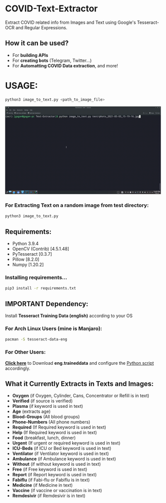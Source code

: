 # COVID-Text-Extractor

Extract COVID related info from Images and Text using Google's Tesseract-OCR and Regular Expressions.

## **How it can be used?**

- For **building APIs**
- For **creating bots** (Telegram, Twitter...)
- For **Automatting COVID Data extraction**, and more!

# **USAGE:**

```bash
python3 image_to_text.py <path_to_image_file>
```

![Usage](images/recording.gif)

### For Extracting Text on a random image from test directory:

```bash
python3 image_to_text.py
```

## **Requirements:**

- Python 3.9.4
- OpenCV (Contrib) [4.5.1.48]
- PyTesseract [0.3.7]
- Pillow [8.2.0]
- Numpy [1.20.2]

### **Installing requirements...**

```bash
pip3 install -r requirements.txt
```

## **IMPORTANT Dependency:**

Install **Tesseract Training Data (english)** according to your OS

### For Arch Linux Users (mine is Manjaro):

```bash
pacman -S tesseract-data-eng
```

### For Other Users:

[**Click here**](https://github.com/tesseract-ocr/tessdata/blob/master/eng.traineddata) to Download **eng.traineddata** and configure the [Python script](image_to_text.py) accordingly.

## What it Currently Extracts in Texts and Images:

- **Oxygen** (if Oxygen, Cylinder, Cans, Concentrator or Refill is in text)
- **Verified** (if source is verified)
- **Plasma** (if keyword is used in text)
- **Age** (extracts age)
- **Blood-Groups** (All blood groups)
- **Phone-Numbers** (All phone numbers)
- **Required** (If Required keyword is used in text)
- **Help** (If Required keyword is used in text)
- **Food** (breakfast, lunch, dinner)
- **Urgent** (If urgent or required keyword is used in text)
- **ICU-Beds** (if ICU or Bed keyword is used in text)
- **Ventilator** (if Ventilator keyword is used in text)
- **Ambulance** (if Ambulance keyword is used in text)
- **Without** (if without keyword is used in text)
- **Free** (if Free keyword is used in text)
- **Report** (if Report keyword is used in text)
- **Fabiflu** (if Fabi-flu or Fabiflu is in text)
- **Medicine** (if Medicine in text)
- **Vaccine** (if vaccine or vaccination is in text)
- **Remdesivir** (if Remdesivir is in text)
